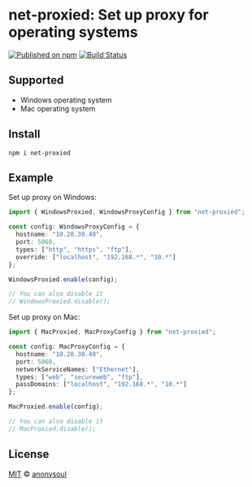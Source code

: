 # net-proxied: Set up proxy for operating systems

[![Published on npm](https://img.shields.io/npm/v/net-proxied.svg?logo=npm)](https://www.npmjs.com/package/net-proxied)
[![Build Status](https://github.com/net-breaker/net-proxied/actions/workflows/test.yml/badge.svg)](https://github.com/net-breaker/net-proxied/actions/workflows/test.yml)

## Supported

- Windows operating system
- Mac operating system

## Install

```shell
npm i net-proxied
```

## Example

Set up proxy on Windows:

```typescript
import { WindowsProxied, WindowsProxyConfig } from "net-proxied";

const config: WindowsProxyConfig = {
  hostname: "10.20.30.40",
  port: 5060,
  types: ["http", "https", "ftp"],
  override: ["localhost", "192.168.*", "10.*"]
};

WindowsProxied.enable(config);

// You can also disable it
// WindowsProxied.disable();
```

Set up proxy on Mac:

```typescript
import { MacProxied, MacProxyConfig } from "net-proxied";

const config: MacProxyConfig = {
  hostname: "10.20.30.40",
  port: 5060,
  networkServiceNames: ["Ethernet"],
  types: ["web", "secureweb", "ftp"],
  passDomains: ["localhost", "192.168.*", "10.*"]
};

MacProxied.enable(config);

// You can also disable it
// MacProxied.disable();
```

## License

[MIT](LICENSE) © [anonysoul](https://github.com/anonysoul/)

